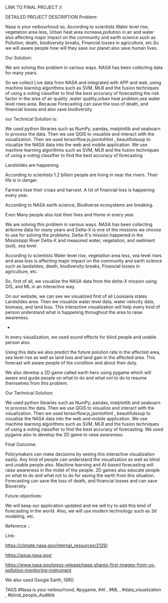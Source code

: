 LINK TO FINAL PROJECT
//



DETAILED PROJECT DESCRIPTION
Problem:

Nasa is your neibourhood so,
According to scientists Water level rise, vegetation area less, Urban heat area increase,pollution in air and water also affecting major impact on the community and earth science such as Pollution, death, biodiversity breaks, Financial losses in agriculture, etc.So we will aware people how will they save our planet also save human lives.


Our Solution: 

We are solving this problem in various ways. NASA has been collecting data for many years.


So we collect Live data from NASA and integrated with APP and web ,using  machine learning algorithms such as SVM, MLR and the fusion techniques of using a voting classifier to find the best accuracy of forecasting the risk factor in the area of air quality ,water quality,urban heat problem,sea water level rises area. Because Forecasting can save the loss of death, and financial losses and also save biodiversity


our Technical Solution is:

We used python libraries such as NumPy, pandas, matplotlib and seaboarn to process the data. Then we use QGIS to visualize and interact with the visualization. Then we used tensorflow.js,jsontohtml , beautifulsoup to visualize the NASA data into the web and mobile application. We use machine learning algorithms such as SVM, MLR and the fusion techniques of using a voting classifier to find the best accuracy of forecasting



Landslides are happening. 


According to scientists 1.2 billion people are living in near the  rivers. Their life is in danger.


Farmers lose their crops and harvest. A lot of financial loss is happening every year.


According to NASA earth science, Biodiverse ecosystems are breaking.


Even Many people also lost their lives and Home in every year.




We are solving this problem in various ways. NASA has been collecting airborne data for many years and Delta-X is one of the missions we choose to use for solving the problems. Delta-X's mission happened in the Mississippi River Delta-X and measured water, vegetation, and sediment (soil), sea level. 




According to scientists Water level rise, vegetation area less, sea level rises and area loss is affecting major impact on the community and earth science such as landslides, death, biodiversity breaks, Financial losses in agriculture, etc.



So, first of all, we visualize the NASA data from the delta-X mission using GIS, and ML in an interactive way.



On our website, we can see we visualized first of all Louisiana states Landslides area. Then we visualize water level data, water velocity data, biomass, and land loss. This interactive visualization will help every kind of person understand what is happening throughout the area to raise awareness.


-


In every visualization, we used sound effects for blind people and unable person also. 


Using this data we also predict the future polution rate in the affected area, sea level rise as well as land loss and land gain in the affected area. This forecast will aware people of the condition and about their duty. 



We also develop a 2D game called earth hero using pygame which will aware and guide people on what to do and what not to do to resume themselves from this problem.


Our Technical Solution:


We used python libraries such as NumPy, pandas, matplotlib and seaboarn to process the data. Then we use QGIS to visualize and interact with the visualization. Then we used tensorflow.js,jsontohtml , beautifulsoup to visualize the NASA data into the web and mobile application. We use machine learning algorithms such as SVM, MLR and the fusion techniques of using a voting classifier to find the best accuracy of forecasting. We used pygame also to develop the 2D game to raise awareness.  



Final Outcome:



Policymakers can make decisions by seeing this interactive visualization easily.
Any kind of people can understand the visualization as well as blind and unable people also.
Machine learning and AI-based forecasting will raise awareness in the midst of the people.
2D games also educate people on what to do and what not to do for saving the earth from this situation. 
Forecasting can save the loss of death, and financial losses and can save Bioversity. 




Future objectives:



We will keep our application updated and we will try to add this kind of forecasting  in the world. Also, we will use modern technology such as 3d modeling, etc. 


Reference ::

Link: 

https://climate.nasa.gov/internal_resources/2129/


https://aqua.nasa.gov/


https://www.nasa.gov/press-release/nasa-shares-first-images-from-us-pollution-monitoring-instrument



We also used Google Earth, ISRO


TAGS
#Nasa is your neibourhood, #pygame, #AI , #ML , #data_visualization , #blind_people_Audible
